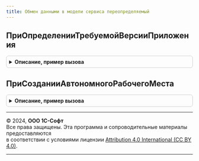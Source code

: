 ```yaml
---
title: Обмен данными в модели сервиса переопределяемый
---
```



## ПриОпределенииТребуемойВерсииПриложения
<details style="margin: 1em 0; padding: 0.5em; border: 1px solid #ccc; border-radius: 6px;">

<summary style="font-weight: bold; cursor: pointer;">Описание, пример вызова</summary>

```bsl

// Определяет версию приложения 1С:Предприятия, которая требуется для работы автономного рабочего
// места. Приложение этой версии должно быть установлено на локальном компьютере пользователя.
// Если возвращаемое значение функции не задано, то в качестве требуемой версии приложения
// будет использоваться значение по умолчанию: первые три цифры версии текущего приложения,
// расположенного в Интернете, например, "8.3.3".
// Используется в помощнике создания автономного рабочего места.
//
// Параметры:
//  Версия - Строка - версия требуемого приложения 1С:Предприятия в формате
//	                  "<основная версия>.<младшая версия>.<релиз>.<дополнительный номер релиза>".
//	                  Например, "8.3.3.715".
//
Процедура ПриОпределенииТребуемойВерсииПриложения(Версия) Экспорт
```

Пример вызова
```bsl
ОбменДаннымиВМоделиСервисаПереопределяемый.ПриОпределенииТребуемойВерсииПриложения(Версия) 
```
</details>

## ПриСозданииАвтономногоРабочегоМеста
<details style="margin: 1em 0; padding: 0.5em; border: 1px solid #ccc; border-radius: 6px;">

<summary style="font-weight: bold; cursor: pointer;">Описание, пример вызова</summary>

```bsl

// Вызывается в момент начала создания пользователем автономного рабочего места.
// В обработчиках события могут быть реализованы дополнительные проверки возможности
// создания автономного рабочего места (при невозможности - сгенерировано исключение).
//
Процедура ПриСозданииАвтономногоРабочегоМеста() Экспорт
```

Пример вызова
```bsl
ОбменДаннымиВМоделиСервисаПереопределяемый.ПриСозданииАвтономногоРабочегоМеста() 
```
</details>

---

© 2024, **ООО 1С-Софт**  
Все права защищены. Эта программа и сопроводительные материалы предоставляются  
в соответствии с условиями лицензии [Attribution 4.0 International (CC BY 4.0)](https://creativecommons.org/licenses/by/4.0/legalcode).

---
